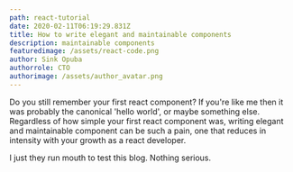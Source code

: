 ```yaml
---
path: react-tutorial
date: 2020-02-11T06:19:29.831Z
title: How to write elegant and maintainable components
description: maintainable components
featuredimage: /assets/react-code.png
author: Sink Opuba
authorrole: CTO
authorimage: /assets/author_avatar.png
---
```

Do you still remember your first react component? If you're like me then it was probably the canonical 'hello world', or maybe something else. Regardless of how simple your first react component was, writing elegant and maintainable component can be such a pain, one that reduces in intensity with your growth as a react developer.

I just they run mouth to test this blog. Nothing serious.
